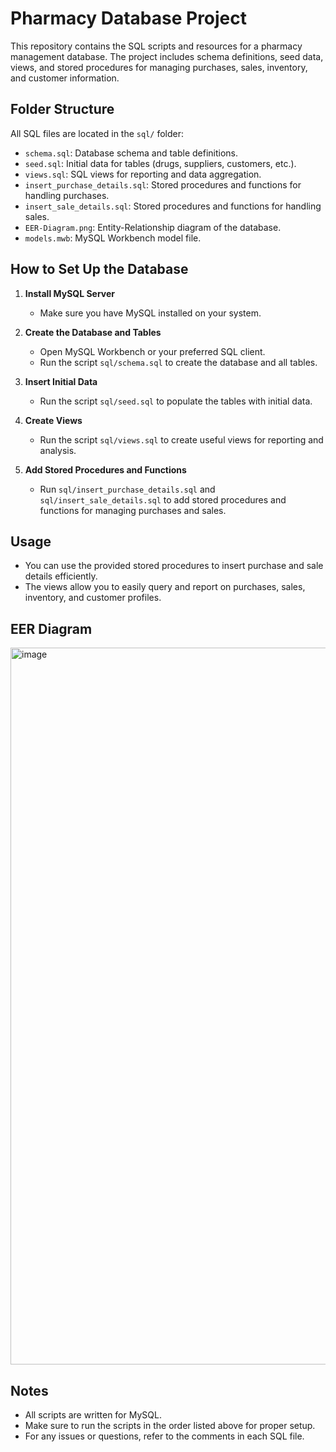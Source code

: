 # Pharmacy Database Project

This repository contains the SQL scripts and resources for a pharmacy management database. The project includes schema definitions, seed data, views, and stored procedures for managing purchases, sales, inventory, and customer information.

## Folder Structure

All SQL files are located in the `sql/` folder:
- `schema.sql`: Database schema and table definitions.
- `seed.sql`: Initial data for tables (drugs, suppliers, customers, etc.).
- `views.sql`: SQL views for reporting and data aggregation.
- `insert_purchase_details.sql`: Stored procedures and functions for handling purchases.
- `insert_sale_details.sql`: Stored procedures and functions for handling sales.
- `EER-Diagram.png`: Entity-Relationship diagram of the database.
- `models.mwb`: MySQL Workbench model file.

## How to Set Up the Database

1. **Install MySQL Server**
   - Make sure you have MySQL installed on your system.

2. **Create the Database and Tables**
   - Open MySQL Workbench or your preferred SQL client.
   - Run the script `sql/schema.sql` to create the database and all tables.

3. **Insert Initial Data**
   - Run the script `sql/seed.sql` to populate the tables with initial data.

4. **Create Views**
   - Run the script `sql/views.sql` to create useful views for reporting and analysis.

5. **Add Stored Procedures and Functions**
   - Run `sql/insert_purchase_details.sql` and `sql/insert_sale_details.sql` to add stored procedures and functions for managing purchases and sales.

## Usage
- You can use the provided stored procedures to insert purchase and sale details efficiently.
- The views allow you to easily query and report on purchases, sales, inventory, and customer profiles.

## EER Diagram
<img width="1758" height="1147" alt="image" src="https://github.com/user-attachments/assets/b98f6ad2-8beb-409d-a3c3-c0b52260bcf7" />


## Notes
- All scripts are written for MySQL.
- Make sure to run the scripts in the order listed above for proper setup.
- For any issues or questions, refer to the comments in each SQL file.

